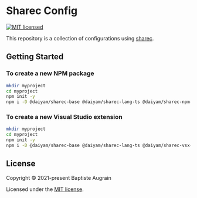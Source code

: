 Sharec Config
=============

[![MIT licensed](https://img.shields.io/badge/license-MIT-blue.svg)](./LICENSE)

This repository is a collection of configurations using [sharec](https://github.com/lamartire/sharec).

Getting Started
---------------

### To create a new NPM package

```sh
mkdir myproject
cd myproject
npm init -y
npm i -D @daiyam/sharec-base @daiyam/sharec-lang-ts @daiyam/sharec-npm-ts
```

### To create a new Visual Studio extension

```sh
mkdir myproject
cd myproject
npm init -y
npm i -D @daiyam/sharec-base @daiyam/sharec-lang-ts @daiyam/sharec-vsx-ts
```

License
-------

Copyright &copy; 2021-present Baptiste Augrain

Licensed under the [MIT license](https://opensource.org/licenses/MIT).
